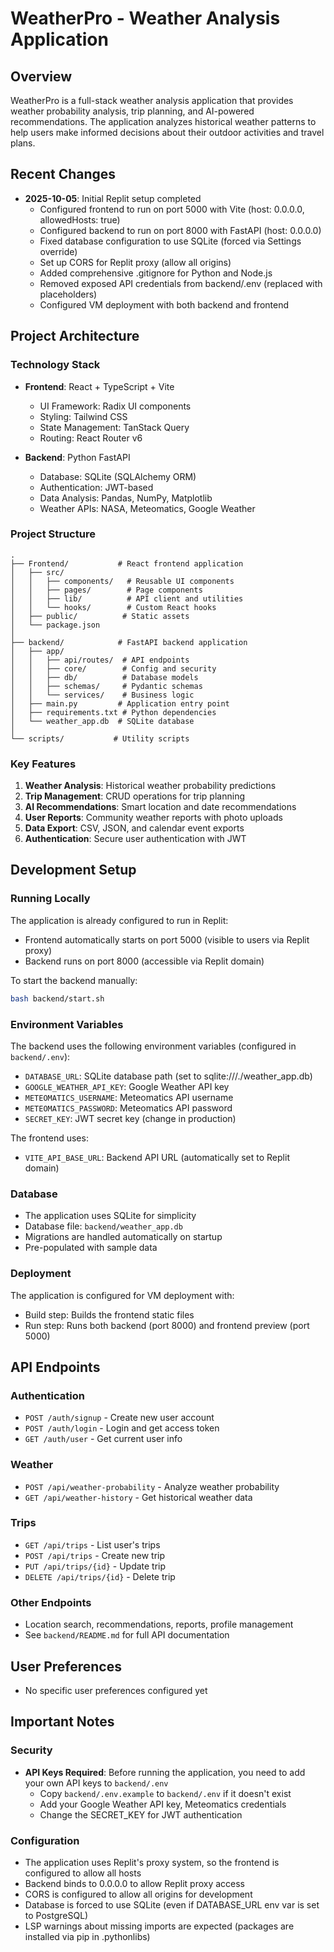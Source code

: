 # WeatherPro - Weather Analysis Application

## Overview
WeatherPro is a full-stack weather analysis application that provides weather probability analysis, trip planning, and AI-powered recommendations. The application analyzes historical weather patterns to help users make informed decisions about their outdoor activities and travel plans.

## Recent Changes
- **2025-10-05**: Initial Replit setup completed
  - Configured frontend to run on port 5000 with Vite (host: 0.0.0.0, allowedHosts: true)
  - Configured backend to run on port 8000 with FastAPI (host: 0.0.0.0)
  - Fixed database configuration to use SQLite (forced via Settings override)
  - Set up CORS for Replit proxy (allow all origins)
  - Added comprehensive .gitignore for Python and Node.js
  - Removed exposed API credentials from backend/.env (replaced with placeholders)
  - Configured VM deployment with both backend and frontend

## Project Architecture

### Technology Stack
- **Frontend**: React + TypeScript + Vite
  - UI Framework: Radix UI components
  - Styling: Tailwind CSS
  - State Management: TanStack Query
  - Routing: React Router v6
  
- **Backend**: Python FastAPI
  - Database: SQLite (SQLAlchemy ORM)
  - Authentication: JWT-based
  - Data Analysis: Pandas, NumPy, Matplotlib
  - Weather APIs: NASA, Meteomatics, Google Weather

### Project Structure
```
.
├── Frontend/           # React frontend application
│   ├── src/
│   │   ├── components/   # Reusable UI components
│   │   ├── pages/        # Page components
│   │   ├── lib/          # API client and utilities
│   │   └── hooks/        # Custom React hooks
│   ├── public/          # Static assets
│   └── package.json
│
├── backend/            # FastAPI backend application
│   ├── app/
│   │   ├── api/routes/  # API endpoints
│   │   ├── core/        # Config and security
│   │   ├── db/          # Database models
│   │   ├── schemas/     # Pydantic schemas
│   │   └── services/    # Business logic
│   ├── main.py         # Application entry point
│   ├── requirements.txt # Python dependencies
│   └── weather_app.db  # SQLite database
│
└── scripts/           # Utility scripts
```

### Key Features
1. **Weather Analysis**: Historical weather probability predictions
2. **Trip Management**: CRUD operations for trip planning
3. **AI Recommendations**: Smart location and date recommendations
4. **User Reports**: Community weather reports with photo uploads
5. **Data Export**: CSV, JSON, and calendar event exports
6. **Authentication**: Secure user authentication with JWT

## Development Setup

### Running Locally
The application is already configured to run in Replit:
- Frontend automatically starts on port 5000 (visible to users via Replit proxy)
- Backend runs on port 8000 (accessible via Replit domain)

To start the backend manually:
```bash
bash backend/start.sh
```

### Environment Variables
The backend uses the following environment variables (configured in `backend/.env`):
- `DATABASE_URL`: SQLite database path (set to sqlite:///./weather_app.db)
- `GOOGLE_WEATHER_API_KEY`: Google Weather API key
- `METEOMATICS_USERNAME`: Meteomatics API username
- `METEOMATICS_PASSWORD`: Meteomatics API password
- `SECRET_KEY`: JWT secret key (change in production)

The frontend uses:
- `VITE_API_BASE_URL`: Backend API URL (automatically set to Replit domain)

### Database
- The application uses SQLite for simplicity
- Database file: `backend/weather_app.db`
- Migrations are handled automatically on startup
- Pre-populated with sample data

### Deployment
The application is configured for VM deployment with:
- Build step: Builds the frontend static files
- Run step: Runs both backend (port 8000) and frontend preview (port 5000)

## API Endpoints

### Authentication
- `POST /auth/signup` - Create new user account
- `POST /auth/login` - Login and get access token
- `GET /auth/user` - Get current user info

### Weather
- `POST /api/weather-probability` - Analyze weather probability
- `GET /api/weather-history` - Get historical weather data

### Trips
- `GET /api/trips` - List user's trips
- `POST /api/trips` - Create new trip
- `PUT /api/trips/{id}` - Update trip
- `DELETE /api/trips/{id}` - Delete trip

### Other Endpoints
- Location search, recommendations, reports, profile management
- See `backend/README.md` for full API documentation

## User Preferences
- No specific user preferences configured yet

## Important Notes

### Security
- **API Keys Required**: Before running the application, you need to add your own API keys to `backend/.env`
  - Copy `backend/.env.example` to `backend/.env` if it doesn't exist
  - Add your Google Weather API key, Meteomatics credentials
  - Change the SECRET_KEY for JWT authentication

### Configuration
- The application uses Replit's proxy system, so the frontend is configured to allow all hosts
- Backend binds to 0.0.0.0 to allow Replit proxy access
- CORS is configured to allow all origins for development
- Database is forced to use SQLite (even if DATABASE_URL env var is set to PostgreSQL)
- LSP warnings about missing imports are expected (packages are installed via pip in .pythonlibs)
